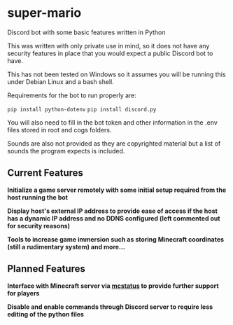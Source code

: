 # super-mario
Discord bot with some basic features written in Python

This was written with only private use  in mind, so it does not have any security features in place that you would expect a public Discord bot to have.

This has not been tested on Windows so it assumes you will be running this under Debian Linux and a bash shell.

Requirements for the bot to run properly are:

`pip install python-dotenv`
`pip install discord.py`

You will also need to fill in the bot token and other information in the .env files stored in root and cogs folders.

Sounds are also not provided as they are copyrighted material but a list of sounds the program expects is included.

## Current Features

**Initialize a game server remotely with some initial setup required from the host running the bot**

**Display host's external IP address to provide ease of access if the host has a dynamic IP address and no DDNS configured (left commented out for security reasons)**

**Tools to increase game immersion such as storing Minecraft coordinates (still a rudimentary system) and more...**

## Planned Features

**Interface with Minecraft server via [mcstatus](https://github.com/Dinnerbone/mcstatus) to provide further support for players**

**Disable and enable commands through Discord server to require less editing of the python files**
